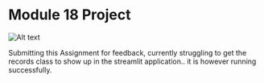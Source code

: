 # Module 18 Project


![Alt text](/relative/path/to/pychain_app.jpg?raw=true "Record Successfully added to the Blockchain")

Submitting this Assignment for feedback, currently struggling to get the records class to show up in the streamlit application.. it is however running successfully.  
